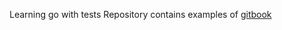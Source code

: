 Learning go with tests
Repository contains examples of [gitbook](https://quii.gitbook.io/learn-go-with-tests/)
